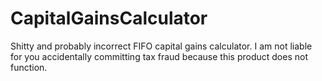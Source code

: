 # CapitalGainsCalculator
Shitty and probably incorrect FIFO capital gains calculator. I am not liable for you accidentally committing tax fraud because this product does not function.
